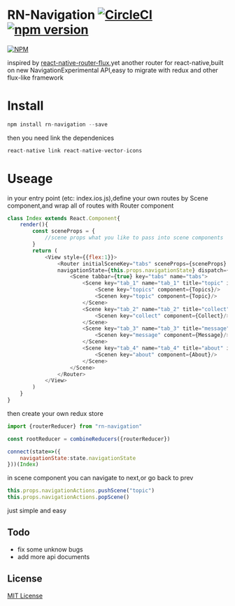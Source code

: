 RN-Navigation [![CircleCI](https://circleci.com/gh/ali322/rn-navigation.svg?style=svg)](https://circleci.com/gh/ali322/rn-navigation) [![npm version](https://badge.fury.io/js/rn-navigation.svg)](https://badge.fury.io/js/rn-navigation)
===
[![NPM](https://nodei.co/npm/rn-navigation.png?downloads=true&downloadRank=true&stars=true)](https://nodei.co/npm/rn-navigation/)

inspired by [react-native-router-flux](https://github.com/aksonov/react-native-router-flux),yet another router for react-native,built on new NavigationExperimental API,easy to migrate with redux and other flux-like framework

Install
===

```javascript
npm install rn-navigation --save
```

then you need link the dependenices

```javascript
react-native link react-native-vector-icons
```

Useage
===

in your entry point (etc: index.ios.js),define your own routes by Scene component,and wrap all of routes with Router component

```javascript
class Index extends React.Component{
    render(){
        const sceneProps = {
            //scene props what you like to pass into scene components
        }
        return (
            <View style={{flex:1}}>
                <Router initialSceneKey="tabs" sceneProps={sceneProps} 
                navigationState={this.props.navigationState} dispatch={this.props.dispatch}>
                    <Scene tabbar={true} key="tabs" name="tabs">
                        <Scene key="tab_1" name="tab_1" title="topic" iconName="coffee">
                            <Scene key="topics" component={Topics}/>
                            <Scenen key="topic" component={Topic}/>
                        </Scene>
                        <Scene key="tab_2" name="tab_2" title="collect" iconName="bookmark">
                            <Scenen key="collect" component={Collect}/>
                        </Scene>
                        <Scene key="tab_3" name="tab_3" title="message" iconName="envelope">
                            <Scenen key="message" component={Message}/>
                        </Scene>
                        <Scene key="tab_4" name="tab_4" title="about" iconName="user">
                            <Scenen key="about" component={About}/>
                        </Scene>
                    </Scene>
                </Router>
            </View>
        )
    }
}
```

then create your own redux store

```javascript
import {routerReducer} from "rn-navigation"

const rootReducer = combineReducers({routerReducer})

connect(state=>({
    navigationState:state.navigationState
}))(Index)
```
in scene component you can navigate to next,or go back to prev

```javascript
this.props.navigationActions.pushScene("topic")
this.props.navigationActions.popScene()
```

just simple and easy

## Todo

- fix some unknow bugs
- add more api documents


## License

[MIT License](http://en.wikipedia.org/wiki/MIT_License)